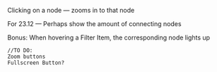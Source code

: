 Clicking on a node
— zooms in to that node

For 23.12
— Perhaps show the amount of connecting nodes

Bonus:
When hovering a Filter Item, the corresponding node lights up

    //TO DO:
    Zoom buttons
    Fullscreen Button?
